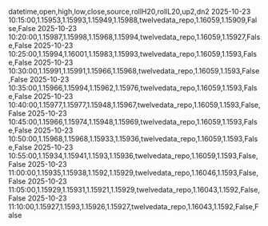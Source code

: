 datetime,open,high,low,close,source,rollH20,rollL20,up2,dn2
2025-10-23 10:15:00,1.15953,1.15993,1.15949,1.15988,twelvedata_repo,1.16059,1.15909,False,False
2025-10-23 10:20:00,1.15987,1.15998,1.15968,1.15994,twelvedata_repo,1.16059,1.15927,False,False
2025-10-23 10:25:00,1.15994,1.16001,1.15983,1.15993,twelvedata_repo,1.16059,1.1593,False,False
2025-10-23 10:30:00,1.15991,1.15991,1.15966,1.15968,twelvedata_repo,1.16059,1.1593,False,False
2025-10-23 10:35:00,1.15966,1.15994,1.15962,1.15976,twelvedata_repo,1.16059,1.1593,False,False
2025-10-23 10:40:00,1.15977,1.15977,1.15948,1.15967,twelvedata_repo,1.16059,1.1593,False,False
2025-10-23 10:45:00,1.15966,1.15974,1.15948,1.15969,twelvedata_repo,1.16059,1.1593,False,False
2025-10-23 10:50:00,1.15968,1.15968,1.15933,1.15936,twelvedata_repo,1.16059,1.1593,False,False
2025-10-23 10:55:00,1.15934,1.15941,1.1593,1.15936,twelvedata_repo,1.16059,1.1593,False,False
2025-10-23 11:00:00,1.15935,1.15938,1.1592,1.15929,twelvedata_repo,1.16046,1.1593,False,False
2025-10-23 11:05:00,1.15929,1.15931,1.15921,1.15929,twelvedata_repo,1.16043,1.1592,False,False
2025-10-23 11:10:00,1.15927,1.1593,1.15926,1.15927,twelvedata_repo,1.16043,1.1592,False,False
